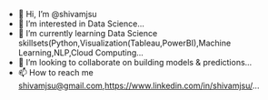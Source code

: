 - 👋 Hi, I’m @shivamjsu
- 👀 I’m interested in Data Science...
- 🌱 I’m currently learning Data Science skillsets(Python,Visualization(Tableau,PowerBI),Machine Learning,NLP,Cloud Computing...
- 💞️ I’m looking to collaborate on building models & predictions...
- 📫 How to reach me shivamjsu@gmail.com,https://www.linkedin.com/in/shivamjsu/...

<!---
shivamjsu/shivamjsu is a ✨ special ✨ repository because its `README.md` (this file) appears on your GitHub profile.
You can click the Preview link to take a look at your changes.
--->
